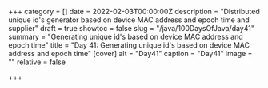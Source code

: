 +++
category = []
date = 2022-02-03T00:00:00Z
description = "Distributed unique id's generator based on device MAC address and epoch time and supplier"
draft = true
showtoc = false
slug = "/java/100DaysOfJava/day41"
summary = "Generating unique id's based on device MAC address and epoch time"
title = "Day 41: Generating unique id's based on device MAC address and epoch time"
[cover]
alt = "Day41"
caption = "Day41"
image = ""
relative = false

+++
